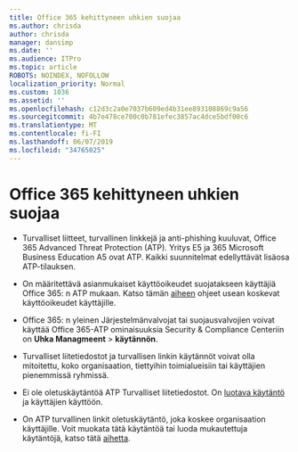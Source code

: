 ```yaml
---
title: Office 365 kehittyneen uhkien suojaa
ms.author: chrisda
author: chrisda
manager: dansimp
ms.date: ''
ms.audience: ITPro
ms.topic: article
ROBOTS: NOINDEX, NOFOLLOW
localization_priority: Normal
ms.custom: 1036
ms.assetid: ''
ms.openlocfilehash: c12d3c2a0e7037b609ed4b31ee893108869c9a56
ms.sourcegitcommit: 4b7e478ce700c0b781efec3857ac4dce5bdf00c6
ms.translationtype: MT
ms.contentlocale: fi-FI
ms.lasthandoff: 06/07/2019
ms.locfileid: "34765025"
---
```

# <a name="office-365-advanced-threat-protection"></a>Office 365 kehittyneen uhkien suojaa

- Turvalliset liitteet, turvallinen linkkejä ja anti-phishing kuuluvat, Office 365 Advanced Threat Protection (ATP). Yritys E5 ja 365 Microsoft Business Education A5 ovat ATP. Kaikki suunnitelmat edellyttävät lisäosa ATP-tilauksen.

- On määritettävä asianmukaiset käyttöoikeudet suojatakseen käyttäjiä Office 365: n ATP mukaan. Katso tämän [aiheen](https://docs.microsoft.com/office365/admin/subscriptions-and-billing/assign-licenses-to-users) ohjeet usean koskevat käyttöoikeudet käyttäjille.

- Office 365: n yleinen Järjestelmänvalvojat tai suojausvalvojien voivat käyttää Office 365-ATP ominaisuuksia Security & Compliance Centeriin on **Uhka Managmeent** \> **käytännön**.

- Turvalliset liitetiedostot ja turvallisen linkin käytännöt voivat olla mitoitettu, koko organisaation, tiettyihin toimialueisiin tai käyttäjien pienemmissä ryhmissä.

- Ei ole oletuskäytäntöä ATP Turvalliset liitetiedostot. On [luotava käytäntö](https://docs.microsoft.com/office365/securitycompliance/set-up-atp-safe-attachments-policies) ja käyttäjien käyttöön.

- On ATP turvallinen linkit oletuskäytäntö, joka koskee organisaation käyttäjille. Voit muokata tätä käytäntöä tai luoda mukautettuja käytäntöjä, katso tätä [aihetta](https://docs.microsoft.com/office365/securitycompliance/set-up-atp-safe-links-policies).

